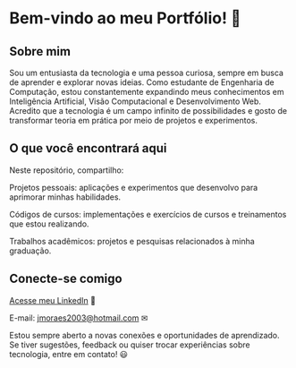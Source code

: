# Bem-vindo ao meu Portfólio! 🚀

## Sobre mim 

Sou um entusiasta da tecnologia e uma pessoa curiosa, sempre em busca de aprender e explorar novas ideias. Como estudante de Engenharia de Computação, estou constantemente expandindo meus conhecimentos em Inteligência Artificial, Visão Computacional e Desenvolvimento Web. Acredito que a tecnologia é um campo infinito de possibilidades e gosto de transformar teoria em prática por meio de projetos e experimentos.

## O que você encontrará aqui

Neste repositório, compartilho:

Projetos pessoais: aplicações e experimentos que desenvolvo para aprimorar minhas habilidades.

Códigos de cursos: implementações e exercícios de cursos e treinamentos que estou realizando.

Trabalhos acadêmicos: projetos e pesquisas relacionados à minha graduação.

## Conecte-se comigo

[Acesse meu LinkedIn](https://www.linkedin.com/in/joao-antonio-de-brito-moraes) 💼

E-mail: jmoraes2003@hotmail.com ✉

Estou sempre aberto a novas conexões e oportunidades de aprendizado. Se tiver sugestões, feedback ou quiser trocar experiências sobre tecnologia, entre em contato! 😃
